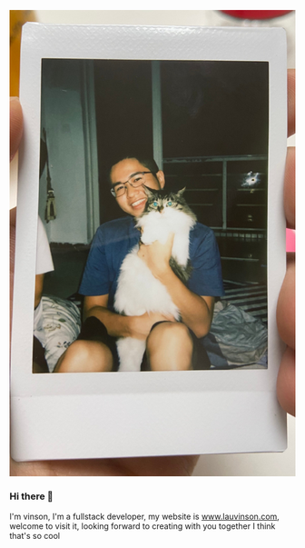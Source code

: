 ![](https://github.com/lauvinson/lauvinson/blob/master/005NUljqly1gj12wigoo8j30tu1ck4qp.jpg)
### Hi there 👋

I'm vinson, I'm a fullstack developer, my website is www.lauvinson.com, welcome to visit it, looking forward to creating with you together
I think that's so cool
<!--
**lauvinson/lauvinson** is a ✨ _special_ ✨ repository because its `README.md` (this file) appears on your GitHub profile.

Here are some ideas to get you started:

- 🔭 I’m currently working on ...
- 🌱 I’m currently learning ...
- 👯 I’m looking to collaborate on ...
- 🤔 I’m looking for help with ...
- 💬 Ask me about ...
- 📫 How to reach me: ...
- 😄 Pronouns: ...
- ⚡ Fun fact: ...
-->
